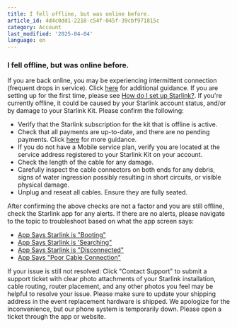 ```yaml
---
title: I fell offline, but was online before.
article_id: 4d4c0dd1-2218-c54f-045f-39cbf971815c
category: Account
last_modified: '2025-04-04'
language: en
---
```


### I fell offline, but was online before.
If you are back online, you may be experiencing intermittent connection (frequent drops in service). Click [here](https://www.starlink.com/support/article/<https:/support.starlink.com/?topic=6723aa37-4414-3bd9-31e8-d2e8334b8ebc>) for additional guidance.
If you are setting up for the first time, please see [How do I set up Starlink?](https://www.starlink.com/support/article/<https:/support.starlink.com/?topic=cd99e833-2adc-1cb2-01c3-7f1fbefa3784>).
If you're currently offline, it could be caused by your Starlink account status, and/or by damage to your Starlink Kit. Please confirm the following:
  * Verify that the Starlink subscription for the kit that is offline is active.
  * Check that all payments are up-to-date, and there are no pending payments. Click [here](https://www.starlink.com/support/article/<https:/support.starlink.com/?topic=aa5697e2-6851-8482-c88f-6123e58f8827>) for more guidance.
  * If you do not have a Mobile service plan, verify you are located at the service address registered to your Starlink Kit on your account.
  * Check the length of the cable for any damage.
  * Carefully inspect the cable connectors on both ends for any debris, signs of water ingression possibly resulting in short circuits, or visible physical damage.
  * Unplug and reseat all cables. Ensure they are fully seated.


After confirming the above checks are not a factor and you are still offline, check the Starlink app for any alerts. If there are no alerts, please navigate to the topic to troubleshoot based on what the app screen says:
  * [App Says Starlink is "Booting"](https://www.starlink.com/support/article/<https:/support.starlink.com/?topic=718b444d-e8c2-eeee-c214-beecc96e44ae>)
  * [App Says Starlink is 'Searching"](https://www.starlink.com/support/article/<https:/support.starlink.com/?topic=8dd04f1b-f7b3-882c-3827-a660c5fe48c7>)
  * [App Says Starlink is "Disconnected"](https://www.starlink.com/support/article/<https:/support.starlink.com/?topic=8c2013d8-844d-75bc-ed2b-2d696a5834ed>)
  * [App Says "Poor Cable Connection"](https://www.starlink.com/support/article/<https:/support.starlink.com/?topic=f24683ea-add0-916b-ee11-841ae00e2701>)


If your issue is still not resolved: Click "Contact Support" to submit a support ticket with clear photo attachments of your Starlink installation, cable routing, router placement, and any other photos you feel may be helpful to resolve your issue. Please make sure to update your shipping address in the event replacement hardware is shipped.
We apologize for the inconvenience, but our phone system is temporarily down. Please open a ticket through the app or website.